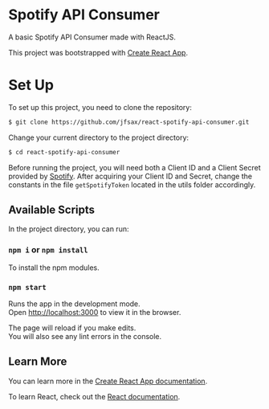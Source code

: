 # Spotify API Consumer

A basic Spotify API Consumer made with ReactJS.

This project was bootstrapped with [Create React App](https://github.com/facebook/create-react-app).

# Set Up

To set up this project, you need to clone the repository:
```bash
$ git clone https://github.com/jfsax/react-spotify-api-consumer.git
```

Change your current directory to the project directory:
```bash
$ cd react-spotify-api-consumer
```

Before running the project, you will need both a Client ID and a Client Secret provided by [Spotify](https://developer.spotify.com/dashboard/).
After acquiring your Client ID and Secret, change the constants in the file ```getSpotifyToken``` located in the utils folder accordingly.

## Available Scripts

In the project directory, you can run:

### `npm i` or `npm install`

To install the npm modules.

### `npm start`

Runs the app in the development mode.\
Open [http://localhost:3000](http://localhost:3000) to view it in the browser.

The page will reload if you make edits.\
You will also see any lint errors in the console.

## Learn More

You can learn more in the [Create React App documentation](https://facebook.github.io/create-react-app/docs/getting-started).

To learn React, check out the [React documentation](https://reactjs.org/).